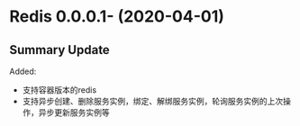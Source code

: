 # Redis 0.0.0.1- (2020-04-01)
## Summary Update
Added:

- 支持容器版本的redis
- 支持异步创建、删除服务实例，绑定、解绑服务实例，轮询服务实例的上次操作，异步更新服务实例等
